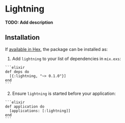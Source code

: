 # Lightning

**TODO: Add description**

## Installation

If [available in Hex](https://hex.pm/docs/publish), the package can be installed as:

  1. Add `lightning` to your list of dependencies in `mix.exs`:

    ```elixir
    def deps do
      [{:lightning, "~> 0.1.0"}]
    end
    ```

  2. Ensure `lightning` is started before your application:

    ```elixir
    def application do
      [applications: [:lightning]]
    end
    ```

